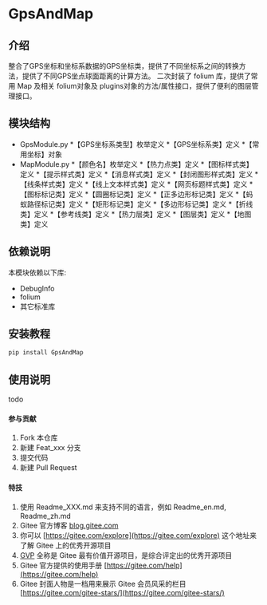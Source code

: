 # GpsAndMap

## 介绍

整合了GPS坐标和坐标系数据的GPS坐标类，提供了不同坐标系之间的转换方法，提供了不同GPS坐点球面距离的计算方法。
二次封装了 folium 库，提供了常用 Map 及相关 folium对象及 plugins对象的方法/属性接口，提供了便利的图层管理接口。

## 模块结构
- GpsModule.py
*【GPS坐标系类型】枚举定义 
*【GPS坐标系类】定义 
*【常用坐标】对象
- MapModule.py
*【颜色名】枚举定义 
*【热力点类】定义
*【图标样式类】定义
*【提示样式类】定义
*【消息样式类】定义
*【封闭图形样式类】定义
*【线条样式类】定义
*【线上文本样式类】定义
*【网页标题样式类】定义
*【图标标记类】定义
*【圆圈标记类】定义
*【正多边形标记类】定义
*【蚂蚁路径标记类】定义
*【矩形标记类】定义
*【多边形标记类】定义
*【折线类】定义
*【参考线类】定义
*【热力层类】定义
*【图层类】定义
*【地图类】定义


## 依赖说明
本模块依赖以下库:
- DebugInfo
- folium
- 其它标准库


## 安装教程
```bash
pip install GpsAndMap
```

## 使用说明
todo


#### 参与贡献

1. Fork 本仓库
2. 新建 Feat_xxx 分支
3. 提交代码
4. 新建 Pull Request

#### 特技

1. 使用 Readme\_XXX.md 来支持不同的语言，例如 Readme\_en.md, Readme\_zh.md
2. Gitee 官方博客 [blog.gitee.com](https://blog.gitee.com)
3. 你可以 [https://gitee.com/explore](https://gitee.com/explore) 这个地址来了解 Gitee 上的优秀开源项目
4. [GVP](https://gitee.com/gvp) 全称是 Gitee 最有价值开源项目，是综合评定出的优秀开源项目
5. Gitee 官方提供的使用手册 [https://gitee.com/help](https://gitee.com/help)
6. Gitee 封面人物是一档用来展示 Gitee 会员风采的栏目 [https://gitee.com/gitee-stars/](https://gitee.com/gitee-stars/)
